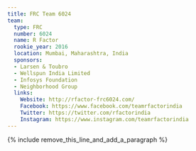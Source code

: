 ```yaml
---
title: FRC Team 6024
team:
  type: FRC
  number: 6024
  name: R Factor
  rookie_year: 2016
  location: Mumbai, Maharashtra, India
  sponsors:
  - Larsen & Toubro
  - Wellspun India Limited
  - Infosys Foundation
  - Neighborhood Group
  links:
    Website: http://rfactor-frc6024.com/
    Facebook: https://www.facebook.com/teamrfactorindia
    Twitter: https://twitter.com/rfactorindia
    Instagram: https://www.instagram.com/teamrfactorindia
---
```


{% include remove_this_line_and_add_a_paragraph %}